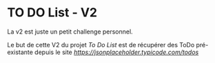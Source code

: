 # TO DO List - V2

La v2 est juste un petit challenge personnel.

Le but de cette V2 du projet *To Do List* est de récupérer des ToDo pré-existante depuis le site *https://jsonplaceholder.typicode.com/todos* 
